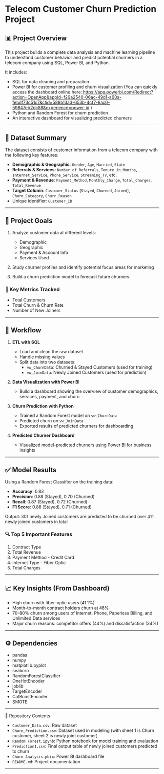 
# Telecom Customer Churn Prediction Project

## 📊 Project Overview

This project builds a complete data analysis and machine learning pipeline to understand customer behavior and predict potential churners in a telecom company using SQL, Power BI, and Python.

It includes:

- SQL for data cleaning and preparation
- Power BI for customer profiling and churn visualization (You can quickly access the dashboard online here: https://app.powerbi.com/Redirect?action=OpenApp&appId=f29a2540-06ac-49d1-a60a-febdf73c51c7&ctid=588b13a3-653b-4cf7-8ac0-59847eb2dc88&experience=power-bi )
- Python and Random Forest for churn prediction
- An interactive dashboard for visualizing predicted churners

---

## 📁 Dataset Summary

The dataset consists of customer information from a telecom company with the following key features:

- **Demographic & Geographic**: `Gender`, `Age`, `Married`, `State`
- **Referrals & Services**: `Number_of_Referrals`, `Tenure_in_Months`, `Internet_Service`, `Phone_Service`, `Streaming_TV`, etc.
- **Payment & Revenue**: `Payment_Method`, `Monthly_Charge`, `Total_Charges`, `Total_Revenue`
- **Target Column**: `Customer_Status` (`Stayed`, `Churned`, `Joined`), `Churn_Category`, `Churn_Reason`
- Unique identifier: `Customer_ID`

---

## 🎯 Project Goals

1. Analyze customer data at different levels:
   - Demographic
   - Geographic
   - Payment & Account Info
   - Services Used

2. Study churner profiles and identify potential focus areas for marketing

3. Build a churn prediction model to forecast future churners

### 📌 Key Metrics Tracked

- Total Customers  
- Total Churn & Churn Rate  
- Number of New Joiners  

---

## 🔁 Workflow

1. **ETL with SQL**  
   - Load and clean the raw dataset  
   - Handle missing values  
   - Split data into two datasets:  
     - `vw_ChurnData`: Churned & Stayed Customers (used for training)  
     - `vw_JoinData`: Newly Joined Customers (used for prediction)

2. **Data Visualization with Power BI**  
   - Build a dashboard showing the overview of customer demographics, services, payment, and churn

3. **Churn Prediction with Python**
   - Trained a Random Forest model on `vw_ChurnData`
   - Predicted churn on `vw_JoinData`
   - Exported results of predicted churners for dashboarding

4. **Predicted Churner Dashboard**
   - Visualized model-predicted churners using Power BI for business insights

---

## ✅ Model Results

Using a Random Forest Classifier on the training data:

- **Accuracy**: 0.83  
- **Precision**: 0.88 (Stayed), 0.70 (Churned)  
- **Recall**: 0.87 (Stayed), 0.72 (Churned)  
- **F1 Score**: 0.88 (Stayed), 0.71 (Churned)

Output: 301 newly Joined customers are predicted to be churned over 411  newly joined customers in total

### 🔍 Top 5 Important Features
1. Contract Type  
2. Total Revenue  
3. Payment Method - Credit Card  
4. Internet Type - Fiber Optic  
5. Total Charges  

---

## 📈 Key Insights (From Dashboard)
- High churn with fiber-optic users (41.1%)
- Month-to-month contract holders churn at 46%
- 70–80% churn among users of Internet, Phone, Paperless Billing, and Unlimited Data services
- Major churn reasons: competitor offers (44%) and dissatisfaction (34%)
  

---

## ⚙️ Dependencies
- pandas 
- numpy 
- matplotlib.pyplot
- seaborn
- RandomForestClassifier
- OneHotEncoder
- joblib
- TargetEncoder
- CatBoostEncoder
- SMOTE

---
📂 Repository Contents
- `Customer_Data.csv`: Raw dataset
- `Churn_Prediction.csv`: Dataset used in modeling (with sheet 1 is Churn customer, sheet 2 is newly joint customer) 
- `Random Forest.ipynb`: Python notebook for model training and evaluation
- `Prediction1.csv`: Final output table of newly joined customers predicted to churn
- `Churn Analysis.pbix`: Power BI dashboard file
- `README.md`: Project documentation



---


